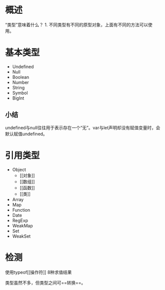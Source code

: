 # 概述
“类型”意味着什么？
	1. 不同类型有不同的原型对象，上面有不同的方法可以使用。
# 基本类型
- Undefined
- Null
- Boolean
- Number
- String
- Symbol
- BigInt
## 小结
undefined与null往往用于表示存在一个“无”。var与let声明却没有赋值变量时，会默认赋值undefined。
# 引用类型
- Object
	- [[对象]]
	- [[数组]]
	- [[函数]]
	- [[类]]
- Array
- Map
- Function
- Date
- RegExp
- WeakMap
- Set
- WeakSet

# 检测
使用typeof[[操作符]] 8种求值结果

类型虽然不多，但类型之间可==转换==。